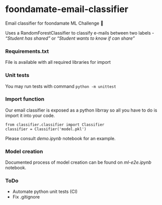 # foondamate-email-classifier
Email classifier for foondamate ML Challenge 🚀

Uses a RandomForestClassifier to classify e-mails between two labels -  _“Student has shared”_ or _“Student wants to know if can share”_

### Requirements.txt
File is available with all required libraries for import

### Unit tests
You may run tests with command ```python -m unittest```

### Import function

Our email classifier is exposed as a python librray so all you have to do is import it into your code.

```
from classifier.classifier import Classifier
classifier = Classifier('model.pkl')
```
Please consult _demo.ipynb_ notebook for an example.

### Model creation

Documented process of model creation can be found on _ml-e2e.ipynb_ notebook.

### ToDo
- Automate python unit tests (CI)
- Fix .gitignore
